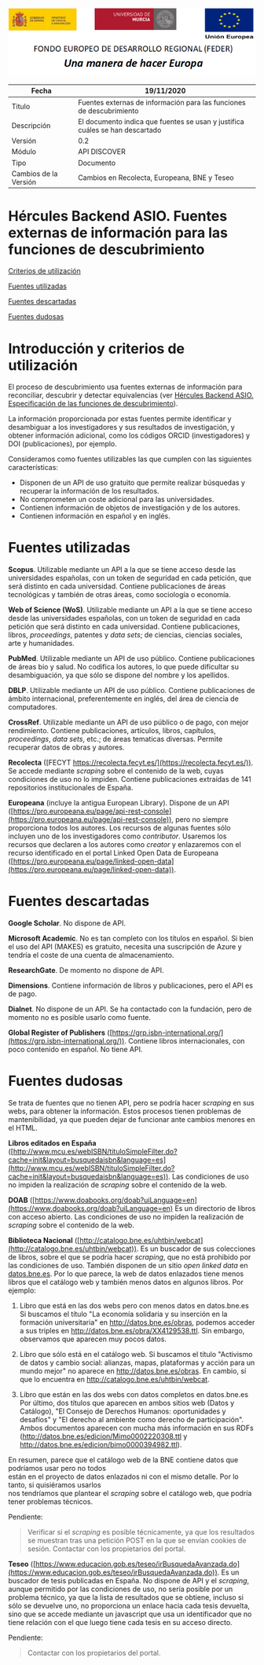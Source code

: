 ![](.//media/CabeceraDocumentosMD.png)

| Fecha         | 19/11/2020                                                   |
| ------------- | ------------------------------------------------------------ |
|Titulo|Fuentes externas de información para las funciones de descubrimiento| 
|Descripción|El documento indica que fuentes se usan y justifica cuáles se han descartado|
|Versión|0.2|
|Módulo|API DISCOVER|
|Tipo|Documento|
|Cambios de la Versión|Cambios en Recolecta, Europeana, BNE y Teseo|

# Hércules Backend ASIO. Fuentes externas de información para las funciones de descubrimiento

[Criterios de utilización](introduccion-y-criterios-de-utilización#)

[Fuentes utilizadas](#fuentes-utilizadas)

[Fuentes descartadas](#fuentes-descartadas)

[Fuentes dudosas](#fuentes-dudosas)

Introducción y criterios de utilización
=======================================
El proceso de descubrimiento usa fuentes externas de información para reconciliar, 
descubrir y detectar equivalencias (ver [Hércules Backend ASIO. Especificación de 
las funciones de descubrimiento](https://github.com/HerculesCRUE/GnossDeustoBackend/blob/master/Docs/H%C3%A9rcules%20ASIO.%20Especificaci%C3%B3n%20de%20las%20funciones%20de%20descubrimiento.md)).

La información proporcionada por estas fuentes permite identificar y desambiguar a los 
investigadores y sus resultados de investigación, y obtener información adicional, 
como los códigos ORCID (investigadores) y DOI (publicaciones), por ejemplo.

Consideramos como fuentes utilizables las que cumplen con las siguientes características:
- Disponen de un API de uso gratuito que permite realizar búsquedas y recuperar la información de los resultados.
- No comprometen un coste adicional para las universidades.
- Contienen información de objetos de investigación y de los autores.
- Contienen información en español y en inglés.

Fuentes utilizadas
==================
**Scopus**. Utilizable mediante un API a la que se tiene acceso desde las universidades españolas, 
con un token de seguridad en cada petición, que será distinto en cada universidad. Contiene
publicaciones de áreas tecnológicas y también de otras áreas, como sociología o
economía.

**Web of Science (WoS)**. Utilizable mediante un API a la que se tiene acceso desde las universidades
españolas, con un token de seguridad en cada petición que será distinto en cada universidad. 
Contiene publicaciones, libros, _proceedings_, patentes y _data sets_; de ciencias, ciencias sociales, 
arte y humanidades.

**PubMed**. Utilizable mediante un API de uso público. Contiene publicaciones de áreas bio y salud.
No codifica los autores, lo que puede dificultar su desambiguación, ya que sólo se dispone del nombre
y los apellidos.

**DBLP**. Utilizable mediante un API de uso público. Contiene publicaciones de ámbito internacional, 
preferentemente en inglés, del área de ciencia de computadores.

**CrossRef**. Utilizable mediante un API de uso público o de pago, con mejor rendimiento. Contiene
publicaciones, artículos, libros, capítulos, _proceedings_, _data sets_, etc.; de áreas tematicas
diversas. Permite recuperar datos de obras y autores.

**Recolecta** ([FECYT https://recolecta.fecyt.es/](https://recolecta.fecyt.es/)). Se accede mediante _scraping_ sobre el contenido de la web,
cuyas condiciones de uso no lo impiden. Contiene publicaciones extraídas de 141 repositorios 
institucionales de España.

**Europeana** (incluye la antigua European Library). Dispone de un API ([https://pro.europeana.eu/page/api-rest-console](https://pro.europeana.eu/page/api-rest-console)), 
pero no siempre proporciona todos  los autores. Los recursos de algunas fuentes sólo incluyen 
uno de los investigadores como _contributor_. Usaremos los recursos que declaren a los autores 
como _creator_ y enlazaremos con el recurso identificado en el portal Linked Open Data de 
Europeana ([https://pro.europeana.eu/page/linked-open-data](https://pro.europeana.eu/page/linked-open-data)).

Fuentes descartadas
===================
**Google Scholar**. No dispone de API.

**Microsoft Academic**. No es tan completo con los títulos en español. Si bien el uso del API (MAKES)
es gratuito, necesita una suscripción de Azure y tendría el coste de una cuenta de almacenamiento.

**ResearchGate**. De momento no dispone de API.

**Dimensions**. Contiene información de libros y publicaciones, pero el API es de pago.

**Dialnet**. No dispone de un API. Se ha contactado con la fundación, pero de momento no
es posible usarlo como fuente.

**Global Register of Publishers** ([https://grp.isbn-international.org/](https://grp.isbn-international.org/)). Contiene libros internacionales, 
con poco contenido en español. No tiene API.

Fuentes dudosas
===============
Se trata de fuentes que no tienen API, pero se podría hacer _scraping_ en sus webs, para obtener 
la información. Estos procesos tienen problemas de mantenibilidad, ya que pueden dejar de funcionar 
ante cambios menores en el HTML.

**Libros editados en España** ([http://www.mcu.es/webISBN/tituloSimpleFilter.do?cache=init&layout=busquedaisbn&language=es](http://www.mcu.es/webISBN/tituloSimpleFilter.do?cache=init&layout=busquedaisbn&language=es)). Las condiciones
de uso no impiden la realización de _scraping_ sobre el contenido de la web.

**DOAB** ([https://www.doabooks.org/doab?uiLanguage=en](https://www.doabooks.org/doab?uiLanguage=en) Es un directorio de libros con acceso abierto. Las condiciones de uso
no impiden la realización de _scraping_ sobre el contenido de la web.

**Biblioteca Nacional** ([http://catalogo.bne.es/uhtbin/webcat](http://catalogo.bne.es/uhtbin/webcat)). Es un buscador de sus colecciones de libros, 
sobre el que se podría hacer _scraping_, que no está prohibido por las condiciones de uso. 
También disponen de un sitio _open_ _linked_ _data_ en [datos.bne.es](https://datos.bne.es). Por lo que 
parece, la web de datos enlazados tiene menos libros que el catálogo web y también menos datos
 en algunos libros. Por ejemplo:
1.	Libro que está en las dos webs pero con menos datos en datos.bne.es
Si buscamos el título "La economía solidaria y su inserción en la formación universitaria" en
 http://datos.bne.es/obras, podemos acceder a sus triples en http://datos.bne.es/obra/XX4129538.ttl. 
 Sin embargo, observamos que aparecen muy pocos datos.

2.	Libro que sólo está en el catálogo web.
Si buscamos el título "Activismo de datos y cambio social: alianzas, mapas, plataformas y acción para 
un mundo mejor" no aparece en http://datos.bne.es/obras. En cambio, sí que lo encuentra en 
http://catalogo.bne.es/uhtbin/webcat.

3.	Libro que están en las dos webs con datos completos en datos.bne.es
Por último, dos títulos que aparecen en ambos sitios web (Datos y Catálogo), "El Consejo de Derechos 
Humanos: oportunidades y desafíos" y "El derecho al ambiente como derecho de participación". Ambos 
documentos aparecen con mucha más información en sus RDFs (http://datos.bne.es/edicion/Mimo0002220308.ttl y 
http://datos.bne.es/edicion/bimo0000394982.ttl).

En resumen, parece que el catálogo web de la BNE contiene datos que podríamos usar pero no todos  
están en el proyecto de datos enlazados ni con el mismo detalle. Por lo tanto, si quisiéramos usarlos  
nos tendríamos que plantear el _scraping_ sobre el catálogo web, que podría tener problemas técnicos.

Pendiente:
> Verificar si el _scraping_ es posible técnicamente, ya que los resultados se muestran tras una
petición POST en la que se envían cookies de sesión.
> Contactar con los propietarios del portal.

**Teseo** ([https://www.educacion.gob.es/teseo/irBusquedaAvanzada.do](https://www.educacion.gob.es/teseo/irBusquedaAvanzada.do)). Es un buscador de
tesis publicadas en España. No dispone de API y el _scraping_, aunque permitido por las condiciones 
de uso, no sería posible por un problema técnico, ya que la lista de resultados que se obtiene, 
incluso si sólo se devuelve uno, no proporciona un enlace hacia cada tesis devuelta, sino que 
se accede mediante un javascript que usa un identificador que no tiene relación con el que luego 
tiene cada tesis en su acceso directo. 

Pendiente:
> Contactar con los propietarios del portal.
